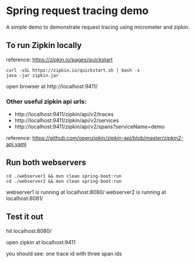 # Spring request tracing demo

A simple demo to demonstrate request tracing using micrometer and zipkin.

## To run Zipkin locally

reference: https://zipkin.io/pages/quickstart

```
curl -sSL https://zipkin.io/quickstart.sh | bash -s
java -jar zipkin.jar
```

open browser at http://localhost:9411/

### Other useful zipkin api urls:
- http://localhost:9411/zipkin/api/v2/traces
- http://localhost:9411/zipkin/api/v2/services
- http://localhost:9411/zipkin/api/v2/spans?serviceName=demo

reference: https://github.com/openzipkin/zipkin-api/blob/master/zipkin2-api.yaml

## Run both webservers

```
cd ./webserver1 && mvn clean spring-boot:run
cd ./webserver2 && mvn clean spring-boot:run
```

webserver1 is running at localhost:8080/
webserver2 is running at localhost:8081/

## Test it out

hit localhost:8080/

open zipkin at localhost:9411

you should see: one trace id with three span ids
